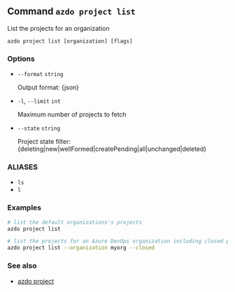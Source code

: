 ## Command `azdo project list`

List the projects for an organization

```
azdo project list [organization] [flags]
```

### Options


* `--format` `string`

	Output format: {json}

* `-l`, `--limit` `int`

	Maximum number of projects to fetch

* `--state` `string`

	Project state filter: {deleting|new|wellFormed|createPending|all|unchanged|deleted}


### ALIASES

- `ls`
- `l`

### Examples

```bash
# list the default organizations's projects
azdo project list

# list the projects for an Azure DevOps organization including closed projects
azdo project list --organization myorg --closed
```

### See also

* [azdo project](./azdo_project.md)

